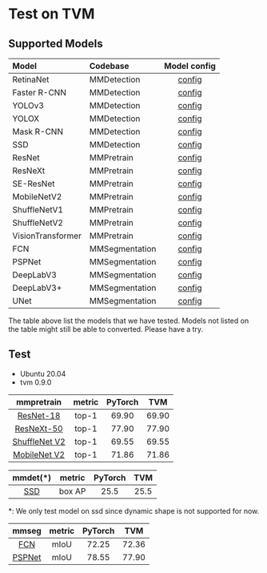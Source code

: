 # Test on TVM

## Supported Models

| Model             | Codebase       |                                       Model config                                        |
| :---------------- | :------------- | :---------------------------------------------------------------------------------------: |
| RetinaNet         | MMDetection    |     [config](https://github.com/open-mmlab/mmdetection/tree/master/configs/retinanet)     |
| Faster R-CNN      | MMDetection    |    [config](https://github.com/open-mmlab/mmdetection/tree/master/configs/faster_rcnn)    |
| YOLOv3            | MMDetection    |       [config](https://github.com/open-mmlab/mmdetection/tree/master/configs/yolo)        |
| YOLOX             | MMDetection    |       [config](https://github.com/open-mmlab/mmdetection/tree/master/configs/yolox)       |
| Mask R-CNN        | MMDetection    |     [config](https://github.com/open-mmlab/mmdetection/tree/master/configs/mask_rcnn)     |
| SSD               | MMDetection    |        [config](https://github.com/open-mmlab/mmdetection/tree/master/configs/ssd)        |
| ResNet            | MMPretrain     |       [config](https://github.com/open-mmlab/mmpretrain/tree/master/configs/resnet)       |
| ResNeXt           | MMPretrain     |      [config](https://github.com/open-mmlab/mmpretrain/tree/master/configs/resnext)       |
| SE-ResNet         | MMPretrain     |      [config](https://github.com/open-mmlab/mmpretrain/tree/master/configs/seresnet)      |
| MobileNetV2       | MMPretrain     |    [config](https://github.com/open-mmlab/mmpretrain/tree/master/configs/mobilenet_v2)    |
| ShuffleNetV1      | MMPretrain     |   [config](https://github.com/open-mmlab/mmpretrain/tree/master/configs/shufflenet_v1)    |
| ShuffleNetV2      | MMPretrain     |   [config](https://github.com/open-mmlab/mmpretrain/tree/master/configs/shufflenet_v2)    |
| VisionTransformer | MMPretrain     | [config](https://github.com/open-mmlab/mmpretrain/tree/master/configs/vision_transformer) |
| FCN               | MMSegmentation |      [config](https://github.com/open-mmlab/mmsegmentation/tree/master/configs/fcn)       |
| PSPNet            | MMSegmentation |     [config](https://github.com/open-mmlab/mmsegmentation/tree/master/configs/pspnet)     |
| DeepLabV3         | MMSegmentation |   [config](https://github.com/open-mmlab/mmsegmentation/tree/master/configs/deeplabv3)    |
| DeepLabV3+        | MMSegmentation | [config](https://github.com/open-mmlab/mmsegmentation/tree/master/configs/deeplabv3plus)  |
| UNet              | MMSegmentation |      [config](https://github.com/open-mmlab/mmsegmentation/tree/master/configs/unet)      |

The table above list the models that we have tested. Models not listed on the table might still be able to converted. Please have a try.

## Test

- Ubuntu 20.04
- tvm 0.9.0

|                                                                    mmpretrain                                                                    | metric | PyTorch |  TVM  |
| :----------------------------------------------------------------------------------------------------------------------------------------------: | :----: | :-----: | :---: |
|                   [ResNet-18](https://github.com/open-mmlab/mmpretrain/tree/master/configs/resnet/resnet18_b32x8_imagenet.py)                    | top-1  |  69.90  | 69.90 |
|               [ResNeXt-50](https://github.com/open-mmlab/mmpretrain/tree/master/configs/resnext/resnext50_32x4d_b32x8_imagenet.py)               | top-1  |  77.90  | 77.90 |
| [ShuffleNet V2](https://github.com/open-mmlab/mmpretrain/tree/master/configs/shufflenet_v2/shufflenet_v2_1x_b64x16_linearlr_bn_nowd_imagenet.py) | top-1  |  69.55  | 69.55 |
|               [MobileNet V2](https://github.com/open-mmlab/mmpretrain/tree/master/configs/mobilenet_v2/mobilenet-v2_8xb32_in1k.py)               | top-1  |  71.86  | 71.86 |

<!-- |     [Vision Transformer](https://github.com/open-mmlab/mmpretrain/blob/master/configs/vision_transformer/vit-base-p16_ft-64xb64_in1k-384.py)     | top-1  |  85.43  | 84.01 | -->

|                                        mmdet(\*)                                        | metric | PyTorch | TVM  |
| :-------------------------------------------------------------------------------------: | :----: | :-----: | :--: |
| [SSD](https://github.com/open-mmlab/mmdetection/tree/master/configs/ssd/ssd300_coco.py) | box AP |  25.5   | 25.5 |

\*: We only test model on ssd since dynamic shape is not supported for now.

|                                                           mmseg                                                            | metric | PyTorch |  TVM  |
| :------------------------------------------------------------------------------------------------------------------------: | :----: | :-----: | :---: |
|     [FCN](https://github.com/open-mmlab/mmsegmentation/tree/master/configs/fcn/fcn_r50-d8_512x1024_40k_cityscapes.py)      |  mIoU  |  72.25  | 72.36 |
| [PSPNet](https://github.com/open-mmlab/mmsegmentation/tree/master/configs/pspnet/pspnet_r50-d8_512x1024_80k_cityscapes.py) |  mIoU  |  78.55  | 77.90 |
